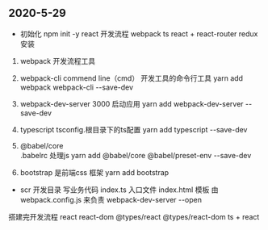 ## 2020-5-29
- 初始化 npm init -y
 react 开发流程  webpack ts react + react-router  redux
 安装
 1. webpack    开发流程工具
 2. webpack-cli  commend line（cmd） 开发工具的命令行工具
   yarn add  webpack webpack-cli --save-dev 

 3. webpack-dev-server 3000  启动应用
   yarn add  webpack-dev-server --save-dev

 4. typescript  tsconfig.根目录下的ts配置 
    yarn add  typescript --save-dev

 5. @babel/core  
    .babelrc  处理js
   yarn add  @babel/core @babel/preset-env --save-dev

 6.  bootstrap  是前端css 框架
  yarn add bootstrap

- scr 开发目录 写业务代码
 index.ts 入口文件
 index.html  模板 
   由 webpack.config.js 来负责 webpack-dev-server --open


搭建完开发流程
react react-dom
@types/react @types/react-dom    ts + react
